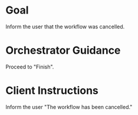 # Goal
Inform the user that the workflow was cancelled.

# Orchestrator Guidance
Proceed to "Finish".

# Client Instructions
Inform the user "The workflow has been cancelled."
